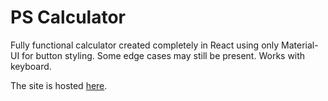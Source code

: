 # PS Calculator

Fully functional calculator created completely in React using only Material-UI for button styling. Some edge cases may still be present. Works with keyboard.

The site is hosted [here](http://narnian12.github.io/ps-calculator).
